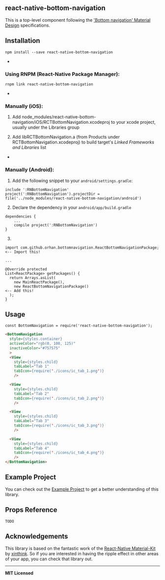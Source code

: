 
## react-native-bottom-navigation

This is a top-level component following the ['Bottom navigation' Material Design](https://material.google.com/components/bottom-navigation.html#) specifications.


## Installation

`npm install --save react-native-bottom-navigation`

-

### Using RNPM (React-Native Package Manager):

`rnpm link react-native-bottom-navigation`

-

### Manually (iOS):

  1. Add node_modules/react-native-bottom-navigation/iOS/RCTBottomNavigation.xcodeproj to your xcode project, usually under the Libraries group
  
  2. Add libRCTBottomNavigation.a (from Products under RCTBottomNavigation.xcodeproj) to build target's *Linked Frameworks and Libraries* list

-

### Manually (Android):

  1. Add the following snippet to your `android/settings.gradle`:
```
include ':RNBottomNavigation'
project(':RNBottomNavigation').projectDir = file('../node_modules/react-native-bottom-navigation/android')
```

  2. Declare the dependency in your `android/app/build.gradle`
```
dependencies {
    ...
    compile project(':RNBottomNavigation')
}
```

  3.
```
import com.github.orhan.bottomnavigation.ReactBottomNavigationPackage;          <-- Import this!

...

@Override protected
List<ReactPackage> getPackages() {
  return Arrays.asList(
    new MainReactPackage(),
    new ReactBottomNavigationPackage()                                          <-- Add this!
  );
}
```

## Usage

`const BottomNavigation = require('react-native-bottom-navigation');`

```html
<BottomNavigation
  style={styles.container}
  activeColor="rgb(0, 100, 125)"
  inactiveColor="#757575"
  >
  <View
    style={styles.child}
    tabLabel="Tab 1"
    tabIcon={require('./icons/ic_tab_1.png')}
    />

  <View
    style={styles.child}
    tabLabel="Tab 2"
    tabIcon={require('./icons/ic_tab_2.png')}
    />

  <View
    style={styles.child}
    tabLabel="Tab 3"
    tabIcon={require('./icons/ic_tab_3.png')}
    />

  <View
    style={styles.child}
    tabLabel="Tab 4"
    tabIcon={require('./icons/ic_tab_4.png')}
    />
</BottomNavigation>
```

## Example Project

You can check out the [Example Project](https://github.com/orhan/react-native-bottom-navigation-example) to get a better understanding of this library.

## Props Reference

`TODO`

## Acknowledgements

This library is based on the fantastic work of the [React-Native Material-Kit](https://github.com/xinthink/react-native-material-kit) by [xinthink](https://github.com/xinthink). So if you are interested in having the ripple effect in other areas of your app, you can check that library out.

---

**MIT Licensed**
